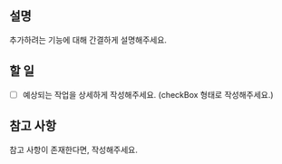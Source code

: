 ## 설명

추가하려는 기능에 대해 간결하게 설명해주세요.

## 할 일

- [ ] 예상되는 작업을 상세하게 작성해주세요. (checkBox 형태로 작성해주세요.)

## 참고 사항

참고 사항이 존재한다면, 작성해주세요.
